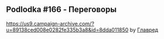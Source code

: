 ## Podlodka #166 - Переговоры
https://us9.campaign-archive.com/?u=89138ced008e0282fe335b3a8&id=8dda011850
by [Главред](https://us9.campaign-archive.com/?u=89138ced008e0282fe335b3a8&id=8dda011850)
